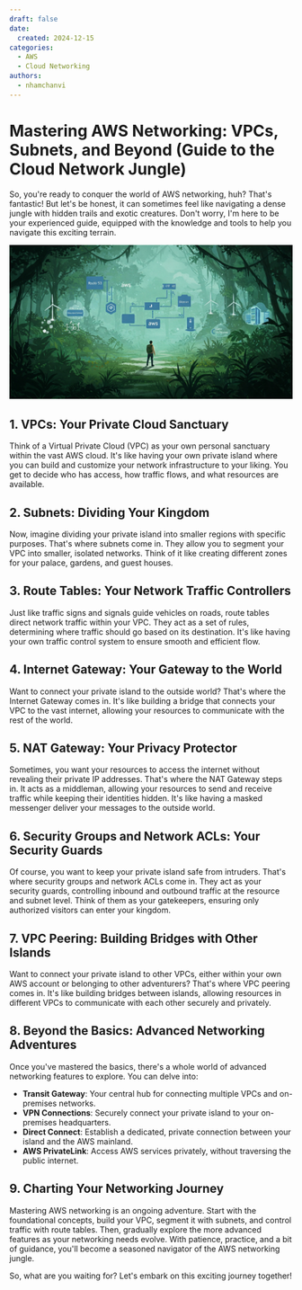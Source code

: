 ```yaml
---
draft: false
date:
  created: 2024-12-15
categories:
  - AWS
  - Cloud Networking
authors:
  - nhamchanvi
---
```


# Mastering AWS Networking: VPCs, Subnets, and Beyond (Guide to the Cloud Network Jungle)

So, you're ready to conquer the world of AWS networking, huh? That's fantastic! But let's be honest, it can sometimes feel like navigating a dense jungle with hidden trails and exotic creatures. Don't worry, I'm here to be your experienced guide, equipped with the knowledge and tools to help you navigate this exciting terrain.

[![Image]](./mastering-aws-networking-vpcs-subnets-and-beyond-guide-to-the-cloud-network-jungle.md)

[Image]: ../../assets/aws-networking-jungle.jpg

<!-- more -->

## 1. VPCs: Your Private Cloud Sanctuary

Think of a Virtual Private Cloud (VPC) as your own personal sanctuary within the vast AWS cloud. It's like having your own private island where you can build and customize your network infrastructure to your liking. You get to decide who has access, how traffic flows, and what resources are available.

## 2. Subnets: Dividing Your Kingdom

Now, imagine dividing your private island into smaller regions with specific purposes. That's where subnets come in. They allow you to segment your VPC into smaller, isolated networks. Think of it like creating different zones for your palace, gardens, and guest houses.

## 3. Route Tables: Your Network Traffic Controllers

Just like traffic signs and signals guide vehicles on roads, route tables direct network traffic within your VPC. They act as a set of rules, determining where traffic should go based on its destination. It's like having your own traffic control system to ensure smooth and efficient flow.

## 4. Internet Gateway: Your Gateway to the World

Want to connect your private island to the outside world? That's where the Internet Gateway comes in. It's like building a bridge that connects your VPC to the vast internet, allowing your resources to communicate with the rest of the world.

## 5. NAT Gateway: Your Privacy Protector

Sometimes, you want your resources to access the internet without revealing their private IP addresses. That's where the NAT Gateway steps in. It acts as a middleman, allowing your resources to send and receive traffic while keeping their identities hidden. It's like having a masked messenger deliver your messages to the outside world.

## 6. Security Groups and Network ACLs: Your Security Guards

Of course, you want to keep your private island safe from intruders. That's where security groups and network ACLs come in. They act as your security guards, controlling inbound and outbound traffic at the resource and subnet level. Think of them as your gatekeepers, ensuring only authorized visitors can enter your kingdom.

## 7. VPC Peering: Building Bridges with Other Islands

Want to connect your private island to other VPCs, either within your own AWS account or belonging to other adventurers? That's where VPC peering comes in. It's like building bridges between islands, allowing resources in different VPCs to communicate with each other securely and privately.

## 8. Beyond the Basics: Advanced Networking Adventures

Once you've mastered the basics, there's a whole world of advanced networking features to explore. You can delve into:

- **Transit Gateway**: Your central hub for connecting multiple VPCs and on-premises networks.
- **VPN Connections**: Securely connect your private island to your on-premises headquarters.
- **Direct Connect**: Establish a dedicated, private connection between your island and the AWS mainland.
- **AWS PrivateLink**: Access AWS services privately, without traversing the public internet.

## 9. Charting Your Networking Journey

Mastering AWS networking is an ongoing adventure. Start with the foundational concepts, build your VPC, segment it with subnets, and control traffic with route tables. Then, gradually explore the more advanced features as your networking needs evolve. With patience, practice, and a bit of guidance, you'll become a seasoned navigator of the AWS networking jungle.

So, what are you waiting for? Let's embark on this exciting journey together!
